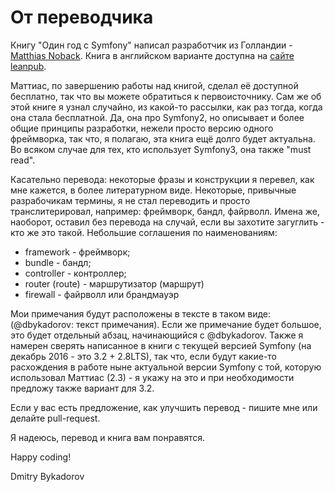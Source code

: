 # От переводчика

Книгу "Один год с Symfony" написал разработчик из Голландии - [Matthias Noback](http://php-and-symfony.matthiasnoback.nl/). 
Книга в английском варианте доступна на [сайте leanpub](https://leanpub.com/a-year-with-symfony).

Маттиас, по завершению работы над книгой, сделал её доступной бесплатно, так что вы можете обратиться к первоисточнику. 
Сам же об этой книге я узнал случайно, из какой-то рассылки, как раз тогда, когда она стала бесплатной. 
Да, она про Symfony2, но описывает и более общие принципы разработки, нежели просто версию одного фреймворка, 
так что, я полагаю, эта книга ещё долго будет актуальна. Во всяком случае для тех, кто использует Symfony3,
она также "must read".

Касательно перевода: некоторые фразы и конструкции я перевел, как мне кажется, в более литературном виде. 
Некоторые, привычные разрабочикам термины, я не стал переводить и просто транслитерировал, например: 
фреймворк, бандл, файрволл. Имена же, наоборот, оставил без перевода на случай, если вы захотите 
загуглить - кто же это такой. Небольшие соглашения по наименованиям:

- framework - фреймворк;
- bundle - бандл;
- controller - контроллер;
- router (route) - маршрутизатор (маршрут)
- firewall - файрволл или брандмауэр

Мои примечания будут расположены в тексте в таком виде: (@dbykadorov: текст примечания). Если же примечание будет 
большое, это будет отдельный абзац, начинающийся с @dbykadorov. Также я намерен сверять написанное в книги
с текущей версией Symfony (на декабрь 2016 - это 3.2 + 2.8LTS), так что, если будут какие-то расхождения в работе 
ныне актуальной версии Symfony с той, которую использовал Маттиас (2.3) - я укажу на это и при необходимости 
предложу также вариант для 3.2.

Если у вас есть предложение, как улучшить перевод - пишите мне или делайте pull-request.

Я надеюсь, перевод и книга вам понравятся.


Happy coding!

Dmitry Bykadorov